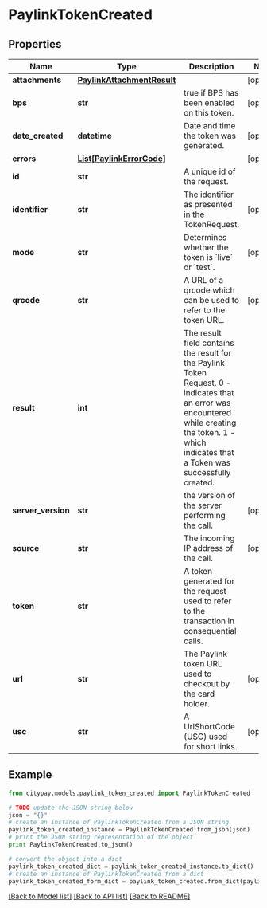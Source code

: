 # PaylinkTokenCreated


## Properties

Name | Type | Description | Notes
------------ | ------------- | ------------- | -------------
**attachments** | [**PaylinkAttachmentResult**](PaylinkAttachmentResult.md) |  | [optional] 
**bps** | **str** | true if BPS has been enabled on this token. | [optional] 
**date_created** | **datetime** | Date and time the token was generated. | [optional] 
**errors** | [**List[PaylinkErrorCode]**](PaylinkErrorCode.md) |  | [optional] 
**id** | **str** | A unique id of the request. | 
**identifier** | **str** | The identifier as presented in the TokenRequest. | [optional] 
**mode** | **str** | Determines whether the token is &#x60;live&#x60; or &#x60;test&#x60;. | [optional] 
**qrcode** | **str** | A URL of a qrcode which can be used to refer to the token URL. | [optional] 
**result** | **int** | The result field contains the result for the Paylink Token Request. 0 - indicates that an error was encountered while creating the token. 1 - which indicates that a Token was successfully created. | 
**server_version** | **str** | the version of the server performing the call. | [optional] 
**source** | **str** | The incoming IP address of the call. | [optional] 
**token** | **str** | A token generated for the request used to refer to the transaction in consequential calls. | 
**url** | **str** | The Paylink token URL used to checkout by the card holder. | [optional] 
**usc** | **str** | A UrlShortCode (USC) used for short links. | [optional] 

## Example

```python
from citypay.models.paylink_token_created import PaylinkTokenCreated

# TODO update the JSON string below
json = "{}"
# create an instance of PaylinkTokenCreated from a JSON string
paylink_token_created_instance = PaylinkTokenCreated.from_json(json)
# print the JSON string representation of the object
print PaylinkTokenCreated.to_json()

# convert the object into a dict
paylink_token_created_dict = paylink_token_created_instance.to_dict()
# create an instance of PaylinkTokenCreated from a dict
paylink_token_created_form_dict = paylink_token_created.from_dict(paylink_token_created_dict)
```
[[Back to Model list]](../README.md#documentation-for-models) [[Back to API list]](../README.md#documentation-for-api-endpoints) [[Back to README]](../README.md)



